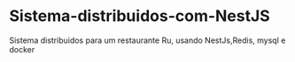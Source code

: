 # Sistema-distribuidos-com-NestJS
Sistema distribuidos para um restaurante Ru, usando NestJs,Redis, mysql e docker
